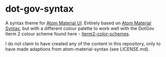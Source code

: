 # dot-gov-syntax

A syntax theme for [Atom Material UI](https://github.com/silvestreh/atom-material-ui). Entirely based on [Atom Material Syntax](https://github.com/atom-material/atom-material-syntax), but with a different colour palette to work well with the DotGov Iterm 2 colour scheme found here - [iterm2-color-schemes](http://iterm2colorschemes.com/).

I do not claim to have created any of the content in this repository, only to have made adaptions from atom-material-syntax (see LICENSE.md).
